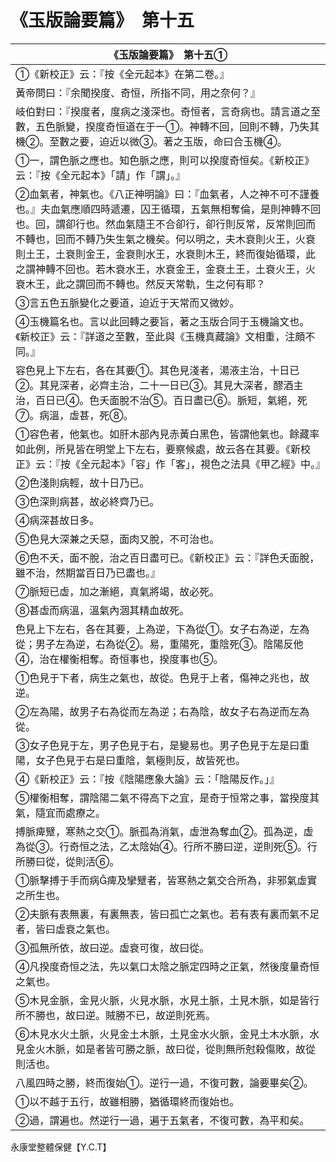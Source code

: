 # 《玉版論要篇》　第十五

|**《玉版論要篇》　第十五①**|
|---|
|①《新校正》云：『按《全元起本》在第二卷。』|
|黃帝問曰：『余聞揆度、奇恒，所指不同，用之奈何？』|
|岐伯對曰：『揆度者，度病之淺深也。奇恒者，言奇病也。請言道之至數，五色脈變，揆度奇恒道在于一①。神轉不回，回則不轉，乃失其機②。至數之要，迫近以微③。著之玉版，命曰合玉機④。|
|①一，謂色脈之應也。知色脈之應，則可以揆度奇恒矣。《新校正》云：『按《全元起本》「請」作「謂」。』|
|②血氣者，神氣也。《八正神明論》曰：『血氣者，人之神不可不謹養也。』夫血氣應順四時遞遷，囚王循環，五氣無相奪倫，是則神轉不回也。回，謂卻行也。然血氣隨王不合卻行，卻行則反常，反常則回而不轉也，回而不轉乃失生氣之機矣。何以明之，夫木衰則火王，火衰則土王，土衰則金王，金衰則水王，水衰則木王，終而復始循環，此之謂神轉不回也。若木衰水王，水衰金王，金衰土王，土衰火王，火衰木王，此之謂回而不轉也。然反天常軌，生之何有耶？|
|③言五色五脈變化之要道，迫近于天常而又微妙。|
|④玉機篇名也。言以此回轉之要旨，著之玉版合同于玉機論文也。《新校正》云：『詳道之至數，至此與《玉機真藏論》文相重，注頗不同。』|
|容色見上下左右，各在其要①。其色見淺者，湯液主治，十日已②。其見深者，必齊主治，二十一日已③。其見大深者，醪酒主治，百日已④。色夭面脫不治⑤。百日盡已⑥。脈短，氣絕，死⑦。病溫，虛甚，死⑧。|
|①容色者，他氣也。如肝木部內見赤黃白黑色，皆謂他氣也。餘藏率如此例，所見皆在明堂上下左右，要察候處，故云各在其要。《新校正》云：『按《全元起本》「容」作「客」，視色之法具《甲乙經》中。』|
|②色淺則病輕，故十日乃已。|
|③色深則病甚，故必終齊乃已。|
|④病深甚故日多。|
|⑤色見大深兼之夭惡，面肉又脫，不可治也。|
|⑥色不夭，面不脫，治之百日盡可已。《新校正》云：『詳色夭面脫，雖不治，然期當百日乃已盡也。』|
|⑦脈短已虛，加之漸絕，真氣將竭，故必死。|
|⑧甚虛而病溫，溫氣內涸其精血故死。|
|色見上下左右，各在其要，上為逆，下為從①。女子右為逆，左為從；男子左為逆，右為從②。易，重陽死，重陰死③。陰陽反他④，治在權衡相奪。奇恒事也，揆度事也⑤。|
|①色見于下者，病生之氣也，故從。色見于上者，傷神之兆也，故逆。|
|②左為陽，故男子右為從而左為逆；右為陰，故女子右為逆而左為從。|
|③女子色見于左，男子色見于右，是變易也。男子色見于左是曰重陽，女子色見于右是曰重陰，氣極則反，故皆死也。|
|④《新校正》云：『按《陰陽應象大論》云：「陰陽反作。」』|
|⑤權衡相奪，謂陰陽二氣不得高下之宜，是奇于恒常之事，當揆度其氣，隨宜而處療之。|
|搏脈痺躄，寒熱之交①。脈孤為消氣，虛泄為奪血②。孤為逆，虛為從③。行奇恒之法，乙太陰始④。行所不勝曰逆，逆則死⑤。行所勝曰從，從則活⑥。|
|①脈擊搏于手而病痺及攣躄者，皆寒熱之氣交合所為，非邪氣虛實之所生也。|
|②夫脈有表無裏，有裏無表，皆曰孤亡之氣也。若有表有裏而氣不足者，皆曰虛衰之氣也。|
|③孤無所依，故曰逆。虛衰可復，故曰從。|
|④凡揆度奇恒之法，先以氣口太陰之脈定四時之正氣，然後度量奇恒之氣也。|
|⑤木見金脈，金見火脈，火見水脈，水見土脈，土見木脈，如是皆行所不勝也，故曰逆。賊勝不已，故逆則死焉。|
|⑥木見水火土脈，火見金土木脈，土見金水火脈，金見土木水脈，水見金火木脈，如是者皆可勝之脈，故曰從，從則無所尅殺傷敗，故從則活也。|
|八風四時之勝，終而復始①。逆行一過，不復可數，論要畢矣②。|
|①以不越于五行，故雖相勝，猶循環終而復始也。|
|②過，謂遍也。然逆行一過，遍于五氣者，不復可數，為平和矣。|


永康堂整體保健【Y.C.T】


